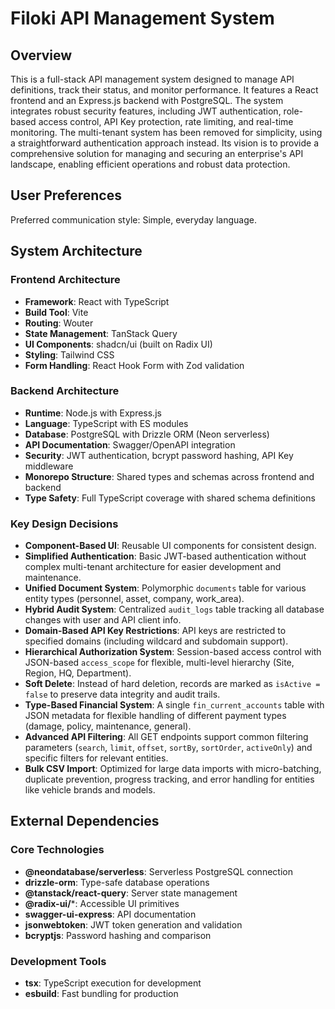 # Filoki API Management System

## Overview

This is a full-stack API management system designed to manage API definitions, track their status, and monitor performance. It features a React frontend and an Express.js backend with PostgreSQL. The system integrates robust security features, including JWT authentication, role-based access control, API Key protection, rate limiting, and real-time monitoring. The multi-tenant system has been removed for simplicity, using a straightforward authentication approach instead. Its vision is to provide a comprehensive solution for managing and securing an enterprise's API landscape, enabling efficient operations and robust data protection.

## User Preferences

Preferred communication style: Simple, everyday language.

## System Architecture

### Frontend Architecture
- **Framework**: React with TypeScript
- **Build Tool**: Vite
- **Routing**: Wouter
- **State Management**: TanStack Query
- **UI Components**: shadcn/ui (built on Radix UI)
- **Styling**: Tailwind CSS
- **Form Handling**: React Hook Form with Zod validation

### Backend Architecture
- **Runtime**: Node.js with Express.js
- **Language**: TypeScript with ES modules
- **Database**: PostgreSQL with Drizzle ORM (Neon serverless)
- **API Documentation**: Swagger/OpenAPI integration
- **Security**: JWT authentication, bcrypt password hashing, API Key middleware
- **Monorepo Structure**: Shared types and schemas across frontend and backend
- **Type Safety**: Full TypeScript coverage with shared schema definitions

### Key Design Decisions
- **Component-Based UI**: Reusable UI components for consistent design.
- **Simplified Authentication**: Basic JWT-based authentication without complex multi-tenant architecture for easier development and maintenance.
- **Unified Document System**: Polymorphic `documents` table for various entity types (personnel, asset, company, work_area).
- **Hybrid Audit System**: Centralized `audit_logs` table tracking all database changes with user and API client info.
- **Domain-Based API Key Restrictions**: API keys are restricted to specified domains (including wildcard and subdomain support).
- **Hierarchical Authorization System**: Session-based access control with JSON-based `access_scope` for flexible, multi-level hierarchy (Site, Region, HQ, Department).
- **Soft Delete**: Instead of hard deletion, records are marked as `isActive = false` to preserve data integrity and audit trails.
- **Type-Based Financial System**: A single `fin_current_accounts` table with JSON metadata for flexible handling of different payment types (damage, policy, maintenance, general).
- **Advanced API Filtering**: All GET endpoints support common filtering parameters (`search`, `limit`, `offset`, `sortBy`, `sortOrder`, `activeOnly`) and specific filters for relevant entities.
- **Bulk CSV Import**: Optimized for large data imports with micro-batching, duplicate prevention, progress tracking, and error handling for entities like vehicle brands and models.

## External Dependencies

### Core Technologies
- **@neondatabase/serverless**: Serverless PostgreSQL connection
- **drizzle-orm**: Type-safe database operations
- **@tanstack/react-query**: Server state management
- **@radix-ui/***: Accessible UI primitives
- **swagger-ui-express**: API documentation
- **jsonwebtoken**: JWT token generation and validation
- **bcryptjs**: Password hashing and comparison

### Development Tools
- **tsx**: TypeScript execution for development
- **esbuild**: Fast bundling for production